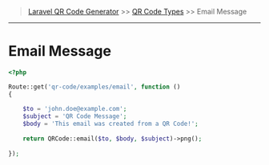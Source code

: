 > [Laravel QR Code Generator](index.md) >> [QR Code Types](index.md#code-types) >> Email Message

---
# Email Message

```php
<?php

Route::get('qr-code/examples/email', function () 
{
      
    $to = 'john.doe@example.com';
    $subject = 'QR Code Message';
    $body = 'This email was created from a QR Code!';
  
    return QRCode::email($to, $body, $subject)->png();
      
});    
```